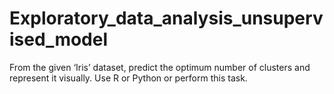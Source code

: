 # Exploratory_data_analysis_unsupervised_model


From the given ‘Iris’ dataset, predict the optimum number of clusters and represent it visually.
Use R or Python or perform this task.
